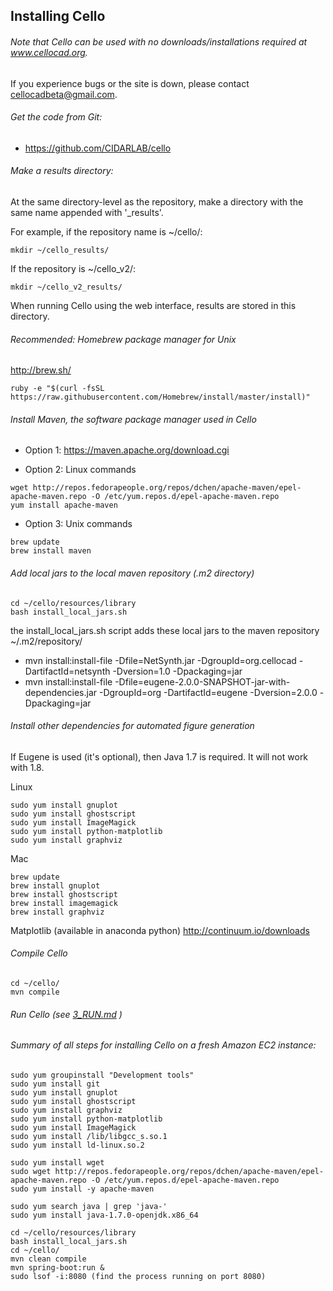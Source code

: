 ## Installing Cello

###### Note that Cello can be used with no downloads/installations required at www.cellocad.org.

If you experience bugs or the site is down, please contact cellocadbeta@gmail.com.


###### Get the code from Git:
 * https://github.com/CIDARLAB/cello

###### Make a results directory:
At the same directory-level as the repository, make a directory with the same name appended with '_results'.

For example, if the repository name is ~/cello/:
```
mkdir ~/cello_results/
```

If the repository is ~/cello_v2/:
```
mkdir ~/cello_v2_results/
```

When running Cello using the web interface, results are stored in this directory.



###### Recommended: Homebrew package manager for Unix
http://brew.sh/
```
ruby -e "$(curl -fsSL https://raw.githubusercontent.com/Homebrew/install/master/install)"
```


###### Install Maven, the software package manager used in Cello
 * Option 1: https://maven.apache.org/download.cgi

 * Option 2: Linux commands
```
wget http://repos.fedorapeople.org/repos/dchen/apache-maven/epel-apache-maven.repo -O /etc/yum.repos.d/epel-apache-maven.repo
yum install apache-maven
```

 * Option 3: Unix commands
```
brew update
brew install maven
```


###### Add local jars to the local maven repository (.m2 directory)
```
cd ~/cello/resources/library
bash install_local_jars.sh
```
the install_local_jars.sh script adds these local jars to the maven repository ~/.m2/repository/
 * mvn install:install-file -Dfile=NetSynth.jar -DgroupId=org.cellocad -DartifactId=netsynth -Dversion=1.0 -Dpackaging=jar
 * mvn install:install-file -Dfile=eugene-2.0.0-SNAPSHOT-jar-with-dependencies.jar -DgroupId=org -DartifactId=eugene -Dversion=2.0.0 -Dpackaging=jar


###### Install other dependencies for automated figure generation

If Eugene is used (it's optional), then Java 1.7 is required.  It will not work with 1.8.


Linux
```
sudo yum install gnuplot
sudo yum install ghostscript
sudo yum install ImageMagick
sudo yum install python-matplotlib
sudo yum install graphviz
```

Mac
```
brew update
brew install gnuplot
brew install ghostscript
brew install imagemagick
brew install graphviz
```
Matplotlib (available in anaconda python) http://continuum.io/downloads


###### Compile Cello

```
cd ~/cello/
mvn compile
```

###### Run Cello (see [3_RUN.md](3_RUN.md) )



###### Summary of all steps for installing Cello on a fresh Amazon EC2 instance:

```
sudo yum groupinstall "Development tools"
sudo yum install git
sudo yum install gnuplot
sudo yum install ghostscript
sudo yum install graphviz
sudo yum install python-matplotlib
sudo yum install ImageMagick
sudo yum install /lib/libgcc_s.so.1
sudo yum install ld-linux.so.2

sudo yum install wget
sudo wget http://repos.fedorapeople.org/repos/dchen/apache-maven/epel-apache-maven.repo -O /etc/yum.repos.d/epel-apache-maven.repo
sudo yum install -y apache-maven

sudo yum search java | grep 'java-'
sudo yum install java-1.7.0-openjdk.x86_64

cd ~/cello/resources/library
bash install_local_jars.sh
cd ~/cello/
mvn clean compile
mvn spring-boot:run &
sudo lsof -i:8080 (find the process running on port 8080)
```

